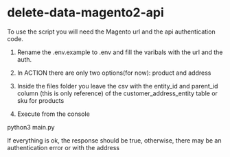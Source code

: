 # delete-data-magento2-api

To use the script you will need the Magento url and the api authentication code.

1) Rename the .env.example to .env and fill the varibals with the url and the auth.

2) In ACTION there are only two options(for now): product and address

3) Inside the files folder you leave the csv with the entity_id and parent_id column (this is only reference) of the customer_address_entity table or sku for products

5) Execute from the console

python3 main.py

If everything is ok, the response should be true, otherwise, there may be an authentication error or with the address
